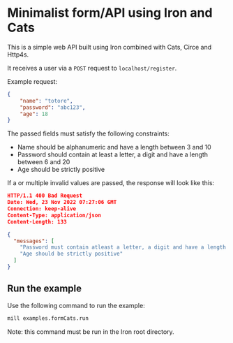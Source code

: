 # Minimalist form/API using Iron and Cats

This is a simple web API built using Iron combined with Cats, Circe and Http4s.

It receives a user via a `POST` request to `localhost/register`.

Example request:

```json
{
    "name": "totore",
    "password": "abc123",
    "age": 18
}
```

The passed fields must satisfy the following constraints:
- Name should be alphanumeric and have a length between 3 and 10
- Password should contain at least a letter, a digit and have a length between 6 and 20
- Age should be strictly positive

If a or multiple invalid values are passed, the response will look like this:
```json
HTTP/1.1 400 Bad Request
Date: Wed, 23 Nov 2022 07:27:06 GMT
Connection: keep-alive
Content-Type: application/json
Content-Length: 133

{
  "messages": [
    "Password must contain atleast a letter, a digit and have a length between 6 and 20",
    "Age should be strictly positive"
  ]
}
```

## Run the example

Use the following command to run the example:

```sh
mill examples.formCats.run
```

Note: this command must be run in the Iron root directory.